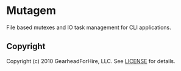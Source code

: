 Mutagem
========

File based mutexes and IO task management for CLI applications.

Copyright
---------

Copyright (c) 2010 GearheadForHire, LLC. See [LICENSE](LICENSE) for details.
